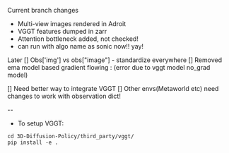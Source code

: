 
Current branch changes

- Multi-view images rendered in Adroit
- VGGT features dumped in zarr
- Attention bottleneck added, not checked!
- can run with algo name as sonic now!! yay!



Later
[] Obs['img'] vs obs["image"] - standardize everywhere
[] Removed ema model based gradient flowing : (error due to vggt model no_grad model)

[] Need better way to integrate VGGT
[] Other envs(Metaworld etc) need changes to work with observation dict!

--

- To setup VGGT:
```
cd 3D-Diffusion-Policy/third_party/vggt/
pip install -e .
```
